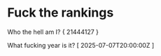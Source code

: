 # Fuck the rankings

Who the hell am I?
{ 21444127 }

What fucking year is it?
[ 2025-07-07T20:00:00Z ]
